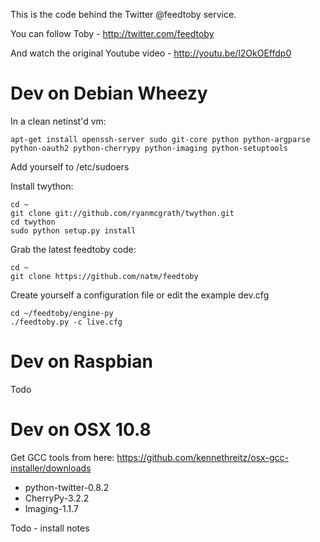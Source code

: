 This is the code behind the Twitter @feedtoby service.

You can follow Toby - http://twitter.com/feedtoby

And watch the original Youtube video - http://youtu.be/l2OkOEffdp0

Dev on Debian Wheezy
====================
In a clean netinst'd vm:

    apt-get install openssh-server sudo git-core python python-argparse python-oauth2 python-cherrypy python-imaging python-setuptools

Add yourself to /etc/sudoers

Install twython:

    cd ~
    git clone git://github.com/ryanmcgrath/twython.git
    cd twython
    sudo python setup.py install

Grab the latest feedtoby code:

    cd ~
    git clone https://github.com/natm/feedtoby

Create yourself a configuration file or edit the example dev.cfg

    cd ~/feedtoby/engine-py
    ./feedtoby.py -c live.cfg

Dev on Raspbian
===============

Todo

Dev on OSX 10.8
===============

Get GCC tools from here: https://github.com/kennethreitz/osx-gcc-installer/downloads

* python-twitter-0.8.2
* CherryPy-3.2.2
* Imaging-1.1.7

Todo - install notes
